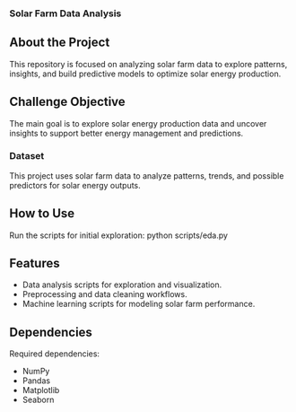 ### Solar Farm Data Analysis

## About the Project
This repository is focused on analyzing solar farm data to explore patterns, insights, and build predictive models to optimize solar energy production.

## Challenge Objective
The main goal is to explore solar energy production data and uncover insights to support better energy management and predictions.

### Dataset
This project uses solar farm data to analyze patterns, trends, and possible predictors for solar energy outputs.

## How to Use
Run the scripts for initial exploration:
        python scripts/eda.py

## Features
- Data analysis scripts for exploration and visualization.
- Preprocessing and data cleaning workflows.
- Machine learning scripts for modeling solar farm performance.

## Dependencies
Required dependencies:
 - NumPy
 - Pandas
 - Matplotlib
 - Seaborn
